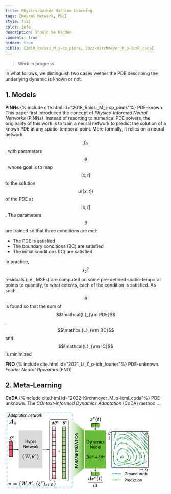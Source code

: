 ```yaml
---
title: Physics-Guided Machine Learning
tags: [Neural Network, PDE]
style: fill
color: info
description: Should be hidden
comments: true
hidden: true
biblio: [2018_Raissi_M_j-cp_pinns, 2022-Kirchmeyer_M_p-icml_coda]
---
```


> Work in progress

In what follows, we distinguish two cases wether the PDE describing the underlying dynamic is known or not.

## 1. Models

**PINNs** {% include cite.html id="2018_Raissi_M_j-cp_pinns"%} <span class="badge badge-pill text-success border border-success">PDE-known</span>. This paper first introduced the concept of *Physics-Informed Neural Networks* (PINNs). Instead of resorting to numerical PDE solvers, the originality of this work is to train a neural network to predict the solution of a known PDE at any spatio-temporal point. More formally, it relies on a neural network $$f_\theta$$, with parameters $$\theta$$, whose goal is to map $$[x,t]$$ to the solution $$u([x,t])$$ of the PDE at $$[x,t]$$. The parameters $$\theta$$ are trained so that three conditions are met:
- The PDE is satisfied
- The boundary conditions (BC) are satisfied 
- The initial conditions (IC) are satisfied

In practice, $$\ell_2^2$$ residuals (i.e., MSEs) are computed on some pre-defined spatio-temporal points to quantify, to what extents, each of the condition is satisfied. As such, $$\theta$$ is found so that the sum of $$\mathcal{L}_{\rm PDE}$$, $$\mathcal{L}_{\rm BC}$$ and $$\mathcal{L}_{\rm IC}$$ is minimized

**FNO** {% include cite.html id="2021_Li_Z_p-iclr_fourier"%} <span class="badge badge-pill text-danger border border-danger">PDE-unknown</span>. *Fourier Neural Operators* (FNO)

## 2. Meta-Learning

**CoDA** {%include cite.html id="2022-Kirchmeyer_M_p-icml_coda"%} <span class="badge badge-pill text-danger border border-danger">PDE-unknown</span>. The *COntext-informed Dynamics Adaptation* (CoDA) method ...

<img class="post-img-themed" src="/images/posts/physics-ml/coda.png"/>
